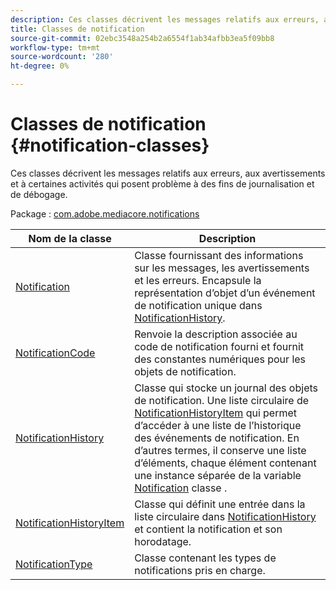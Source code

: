 ```yaml
---
description: Ces classes décrivent les messages relatifs aux erreurs, aux avertissements et à certaines activités qui posent problème à des fins de journalisation et de débogage.
title: Classes de notification
source-git-commit: 02ebc3548a254b2a6554f1ab34afbb3ea5f09bb8
workflow-type: tm+mt
source-wordcount: '280'
ht-degree: 0%

---
```


# Classes de notification {#notification-classes}

Ces classes décrivent les messages relatifs aux erreurs, aux avertissements et à certaines activités qui posent problème à des fins de journalisation et de débogage.

Package : [com.adobe.mediacore.notifications](https://help.adobe.com/en_US/primetime/api/psdk/asdoc-dhls_1.4/com/adobe/mediacore/notifications/package-detail.html)

| Nom de la classe | Description |
|---|---|
| [Notification](https://help.adobe.com/en_US/primetime/api/psdk/asdoc-dhls_1.4/com/adobe/mediacore/notifications/Notification.html) | Classe fournissant des informations sur les messages, les avertissements et les erreurs. Encapsule la représentation d’objet d’un événement de notification unique dans [NotificationHistory](https://help.adobe.com/en_US/primetime/api/psdk/asdoc-dhls_1.4/com/adobe/mediacore/notifications/NotificationHistory.html). |
| [NotificationCode](https://help.adobe.com/en_US/primetime/api/psdk/asdoc-dhls_1.4/com/adobe/mediacore/notifications/NotificationCode.html) | Renvoie la description associée au code de notification fourni et fournit des constantes numériques pour les objets de notification. |
| [NotificationHistory](https://help.adobe.com/en_US/primetime/api/psdk/asdoc-dhls_1.4/com/adobe/mediacore/notifications/NotificationHistory.html) | Classe qui stocke un journal des objets de notification. Une liste circulaire de [NotificationHistoryItem](https://help.adobe.com/en_US/primetime/api/psdk/asdoc-dhls_1.4/com/adobe/mediacore/notifications/NotificationHistoryItem.html) qui permet d’accéder à une liste de l’historique des événements de notification. En d’autres termes, il conserve une liste d’éléments, chaque élément contenant une instance séparée de la variable [Notification](https://help.adobe.com/en_US/primetime/api/psdk/asdoc-dhls_1.4/com/adobe/mediacore/notifications/Notification.html) classe . |
| [NotificationHistoryItem](https://help.adobe.com/en_US/primetime/api/psdk/asdoc-dhls_1.4/com/adobe/mediacore/notifications/NotificationHistoryItem.html) | Classe qui définit une entrée dans la liste circulaire dans [NotificationHistory](https://help.adobe.com/en_US/primetime/api/psdk/asdoc-dhls_1.4/com/adobe/mediacore/notifications/NotificationHistory.html) et contient la notification et son horodatage. |
| [NotificationType](https://help.adobe.com/en_US/primetime/api/psdk/asdoc-dhls_1.4/com/adobe/mediacore/notifications/NotificationType.html) | Classe contenant les types de notifications pris en charge. |
